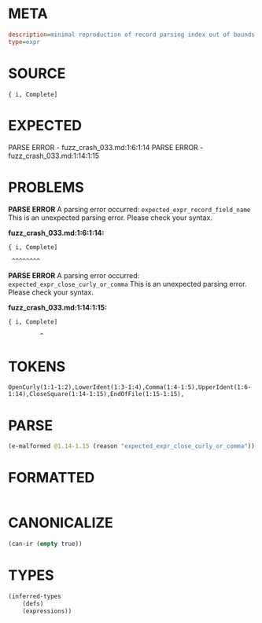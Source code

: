 # META
~~~ini
description=minimal reproduction of record parsing index out of bounds crash
type=expr
~~~
# SOURCE
~~~roc
{ i, Complete]
~~~
# EXPECTED
PARSE ERROR - fuzz_crash_033.md:1:6:1:14
PARSE ERROR - fuzz_crash_033.md:1:14:1:15
# PROBLEMS
**PARSE ERROR**
A parsing error occurred: `expected_expr_record_field_name`
This is an unexpected parsing error. Please check your syntax.

**fuzz_crash_033.md:1:6:1:14:**
```roc
{ i, Complete]
```
     ^^^^^^^^


**PARSE ERROR**
A parsing error occurred: `expected_expr_close_curly_or_comma`
This is an unexpected parsing error. Please check your syntax.

**fuzz_crash_033.md:1:14:1:15:**
```roc
{ i, Complete]
```
             ^


# TOKENS
~~~zig
OpenCurly(1:1-1:2),LowerIdent(1:3-1:4),Comma(1:4-1:5),UpperIdent(1:6-1:14),CloseSquare(1:14-1:15),EndOfFile(1:15-1:15),
~~~
# PARSE
~~~clojure
(e-malformed @1.14-1.15 (reason "expected_expr_close_curly_or_comma"))
~~~
# FORMATTED
~~~roc

~~~
# CANONICALIZE
~~~clojure
(can-ir (empty true))
~~~
# TYPES
~~~clojure
(inferred-types
	(defs)
	(expressions))
~~~
